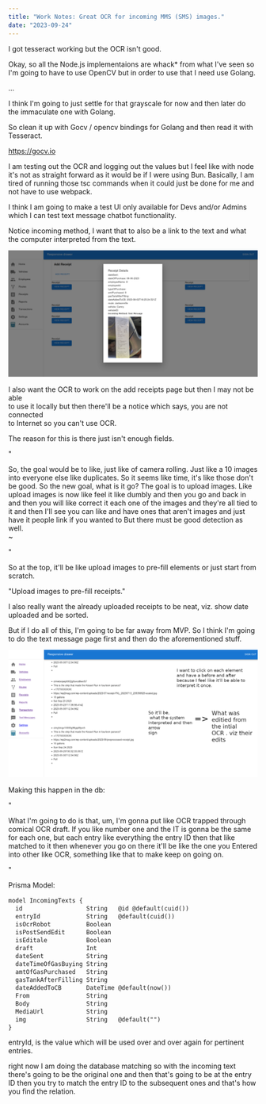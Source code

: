 ```yaml
---
title: "Work Notes: Great OCR for incoming MMS (SMS) images."
date: "2023-09-24"
---
```


I got tesseract working but the OCR isn't good.

Okay, so all the Node.js implementaions are whack\* from what I've seen so I'm going to have to use OpenCV but in order to use that I need use Golang.

...

I think I'm going to just settle for that grayscale for now and then later do the immaculate one with Golang.

So clean it up with Gocv / opencv bindings for Golang and then read it with Tesseract.

https://gocv.io

I am testing out the OCR and logging out the values but I feel like with node it's not as straight forward as it would be if I were using Bun. Basically, I am tired of running those tsc commands when it could just be done for me and not have to use webpack.

I think I am going to make a test UI only available for Devs and/or Admins which I can test text message chatbot functionality.

Notice incoming method, I want that to also be a link to the text and what the computer interpreted from the text.

![](images/Untitledrw34-1024x520.png)

I also want the OCR to work on the add receipts page but then I may not be able  
to use it locally but then there'll be a notice which says, you are not connected  
to Internet so you can't use OCR.

The reason for this is there just isn't enough fields.

"

So, the goal would be to like, just like of camera rolling. Just like a 10 images into everyone else like duplicates. So it seems like time, it's like those don't be good. So the new goal, what is it go? The goal is to upload images. Like upload images is now like feel it like dumbly and then you go and back in and then you will like correct it each one of the images and they're all tied to it and then I'll see you can like and have ones that aren't images and just have it people link if you wanted to But there must be good detection as well.  
~

"

So at the top, it'll be like upload images to pre-fill elements or just start from scratch.

"Upload images to pre-fill receipts."

I also really want the already uploaded receipts to be neat, viz. show date uploaded and be sorted.

But if I do all of this, I'm going to be far away from MVP. So I think I'm going to do the text message page first and then do the aforementioned stuff.

![](images/Untitled-1024x521.png)

Making this happen in the db:

"

What I'm going to do is that, um, I'm gonna put like OCR trapped through comical OCR draft. If you like number one and the IT is gonna be the same for each one, but each entry like everything the entry ID then that like matched to it then whenever you go on there it'll be like the one you Entered into other like OCR, something like that to make keep on going on.

"

Prisma Model:

```
model IncomingTexts {
  id                  String   @id @default(cuid())
  entryId             String   @default(cuid())
  isOcrRobot          Boolean
  isPostSendEdit      Boolean
  isEditale           Boolean
  draft               Int
  dateSent            String
  dateTimeOfGasBuying String
  amtOfGasPurchased   String
  gasTankAfterFilling String
  dateAddedToCB       DateTime @default(now())
  From                String
  Body                String
  MediaUrl            String
  img                 String   @default("")
}
```

entryId, is the value which will be used over and over again for pertinent entries.

right now I am doing the database matching so with the incoming text there's going to be the original one and then that's going to be at the entry ID then you try to match the entry ID to the subsequent ones and that's how you find the relation.

